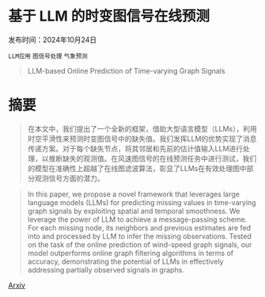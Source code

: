 # 基于 LLM 的时变图信号在线预测

发布时间：2024年10月24日

`LLM应用` `图信号处理` `气象预测`

> LLM-based Online Prediction of Time-varying Graph Signals

# 摘要

> 在本文中，我们提出了一个全新的框架，借助大型语言模型（LLMs），利用时空平滑性来预测时变图信号中的缺失值。我们发挥LLM的优势实现了消息传递方案。对于每个缺失节点，将其邻居和先前的估计值输入LLM进行处理，以推断缺失的观测值。在风速图信号的在线预测任务中进行测试，我们的模型在准确性上超越了在线图滤波算法，彰显了LLMs在有效处理图中部分观测信号方面的潜力。

> In this paper, we propose a novel framework that leverages large language models (LLMs) for predicting missing values in time-varying graph signals by exploiting spatial and temporal smoothness. We leverage the power of LLM to achieve a message-passing scheme. For each missing node, its neighbors and previous estimates are fed into and processed by LLM to infer the missing observations. Tested on the task of the online prediction of wind-speed graph signals, our model outperforms online graph filtering algorithms in terms of accuracy, demonstrating the potential of LLMs in effectively addressing partially observed signals in graphs.

[Arxiv](https://arxiv.org/abs/2410.18718)